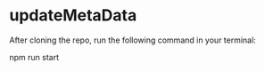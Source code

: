 # updateMetaData

After cloning the repo, run the following command in your terminal:

npm run start
